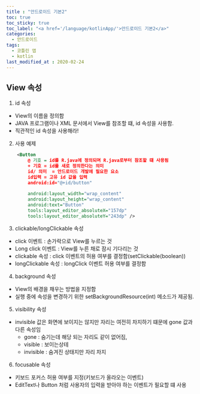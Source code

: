 ```yaml
---
title : "안드로이드 기본2"
toc: true
toc_sticky: true
toc_label: "<a href='/language/kotlinApp/'>안드로이드 기본2</a>"
categories:
  - 안드로이드
tags:
  - 코틀린 앱
  - kotlin
last_modified_at : 2020-02-24
---
```


## View 속성
1. id 속성
- View의 이름을 정의함
- JAVA 프로그램이나 XML 문서에서 View를 참조할 떄, id 속성을 사용함.
- 직관적인 id 속성을 사용해라!
2. 사용 예제
~~~xml
    <Button
        @ 기호 = id를 R.java에 정의되며 R.java로부터 참조할 떄 사용됨
        + 기호 = id를 새로 정의한다는 의미
        id/ 의미  = 안드로이드 개발에 필요한 요소
        id입력 = 고유 id 값을 입력 
        android:id="@+id/button"
        
        android:layout_width="wrap_content"
        android:layout_height="wrap_content"
        android:text="Button"
        tools:layout_editor_absoluteX="157dp"
        tools:layout_editor_absoluteY="243dp" />
~~~

3. clickable/longClickable 속성
- click 이벤트 : 손가락으로 View를 누르는 것
- Long click 이벤트 : View를 누른 채로 잠시 기다리는 것
- clickable 속성 : click 이벤트의 허용 여부를 결정함(setClickable(boolean))
- longClickable 속성 : longClick 이벤트 허용 여부를 결정함

4. background 속성
- View의 배경을 채우는 방법을 지정함
- 실행 중에 속성을 변경하기 위한 setBackgroundResource(int) 메소드가 제공됨.

5. visibility 속성
- invisible 값은 화면에 보이지는 않지만 자리는 여전히 차지하기 떄문에 gone 값과 다른 속성임
  + gone : 숨기는데 해당 되는 자리도 같이 없어짐, 
  + visible : 보이는상테
  + invisible : 숨겨진 상태지만 자리 차지

6. focusable 속성
- 키보드 포커스 허용 여부를 지정(키보드가 올라오는 이벤트)
- EditText나 Button 처럼 사용자의 입력을 받아야 하는 이벤트가 필요할 떄 사용